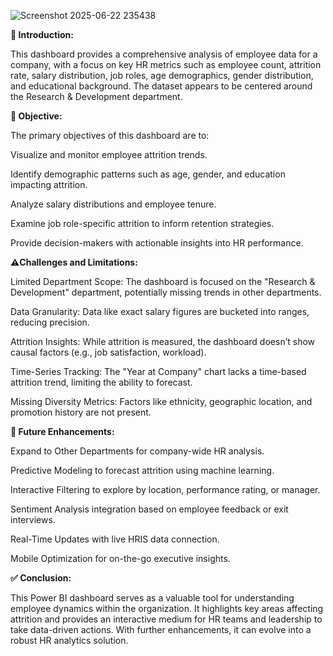 ![Screenshot 2025-06-22 235438](https://github.com/user-attachments/assets/15d58bd4-457f-4994-a5c2-ae26634d6ada)



**📘 Introduction:**

This dashboard provides a comprehensive analysis of employee data for a company, with a focus on key HR metrics such as employee count, attrition rate, salary distribution, job roles, age demographics, gender distribution, and educational background. The dataset appears to be centered around the Research & Development department.

**🎯 Objective:**

The primary objectives of this dashboard are to:

Visualize and monitor employee attrition trends.

Identify demographic patterns such as age, gender, and education impacting attrition.

Analyze salary distributions and employee tenure.

Examine job role-specific attrition to inform retention strategies.

Provide decision-makers with actionable insights into HR performance.

**⚠️Challenges and Limitations:**

Limited Department Scope: The dashboard is focused on the "Research & Development" department, potentially missing trends in other departments.

Data Granularity: Data like exact salary figures are bucketed into ranges, reducing precision.

Attrition Insights: While attrition is measured, the dashboard doesn’t show causal factors (e.g., job satisfaction, workload).

Time-Series Tracking: The "Year at Company" chart lacks a time-based attrition trend, limiting the ability to forecast.

Missing Diversity Metrics: Factors like ethnicity, geographic location, and promotion history are not present.

**🚀 Future Enhancements:**
 
 Expand to Other Departments for company-wide HR analysis.

Predictive Modeling to forecast attrition using machine learning.

Interactive Filtering to explore by location, performance rating, or manager.

Sentiment Analysis integration based on employee feedback or exit interviews.

Real-Time Updates with live HRIS data connection.

Mobile Optimization for on-the-go executive insights.


**✅ Conclusion:**

This Power BI dashboard serves as a valuable tool for understanding employee dynamics within the organization. It highlights key areas affecting attrition and provides an interactive medium for HR teams and leadership to take data-driven actions. With further enhancements, it can evolve into a robust HR analytics solution.



